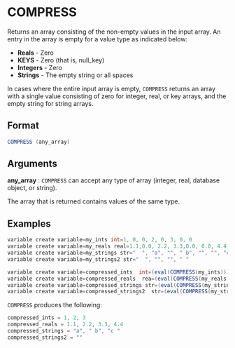 # COMPRESS

Returns an array consisting of the non-empty values in the input array. An entry in the array is empty for a value type as indicated below: 

* **Reals** - Zero 
* **KEYS** - Zero (that is, null_key) 
* **Integers** - Zero 
* **Strings** - The empty string or all spaces 

In cases where the entire input array is empty, `COMPRESS` returns an array with a single value consisting of zero for integer, real, or key arrays, and the empty string for string arrays. 

## Format 
```java
COMPRESS (any_array) 
```
## Arguments 

 



**any_array**
: `COMPRESS` can accept any type of array (integer, real, database object, or string). 

The array that is returned contains values of the same type.  


## Examples 
```java
variable create variable=my_ints int=1, 0, 0, 2, 0, 3, 0, 0
variable create variable=my_reals real=1.1,0.0, 2.2, 3.3,0.0, 0.0, 4.4, 0.0
variable create variable=my_strings str="  ", "a", "", " b", "", "", "c ", ""
variable create variable=my_strings2 str="  ", "", "", " "
```
```java
variable create variable=compressed_ints  int=(eval(COMPRESS(my_ints))) 
variable create variable=compressed_reals  rea=(eval(COMPRESS(my_reals)))
variable create variable=compressed_strings str=(eval(COMPRESS(my_strings)))
variable create variable=compressed_strings2  str=(eval(COMPRESS(my_strings2)))
```
`COMPRESS` produces the following: 
```java
compressed_ints = 1, 2, 3
compressed_reals = 1.1, 2.2, 3.3, 4.4
compressed_strings = "a", " b", "c "
compressed_strings2 = "" 
```